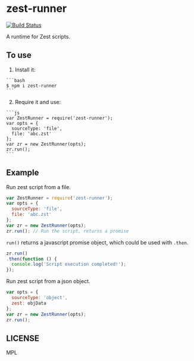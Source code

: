 # zest-runner

[![Build Status](https://travis-ci.org/darkowlzz/zest-runner.svg?branch=master)](https://travis-ci.org/darkowlzz/zest-runner)

A runtime for Zest scripts.

## To use

  1. Install it:
  
    ```bash
    $ npm i zest-runner
    ```
    
  2. Require it and use:

    ```js
    var ZestRunner = require('zest-runner');
    var opts = {
      sourceType: 'file',
      file: 'abc.zst'
    };
    var zr = new ZestRunner(opts);
    zr.run();
    ```

## Example

Run zest script from a file.

```js
var ZestRunner = require('zest-runner');
var opts = {
  sourceType: 'file',
  file: 'abc.zst'
};
var zr = new ZestRunner(opts);
zr.run(); // Run the script, returns a promise
```
`run()` returns a javascript promise object, which could be used with `.then`.

```js
zr.run()
.then(function () {
  console.log('Script execution completed!');
});
```

Run zest script from a json object.

```js
var opts = {
  sourceType: 'object',
  zest: objData
};
var zr = new ZestRunner(opts);
zr.run();
```

## LICENSE

MPL
